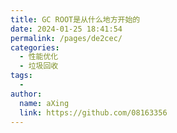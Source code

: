 ```yaml
---
title: GC ROOT是从什么地方开始的
date: 2024-01-25 18:41:54
permalink: /pages/de2cec/
categories:
  - 性能优化
  - 垃圾回收
tags:
  - 
author: 
  name: aXing
  link: https://github.com/08163356
---
```


